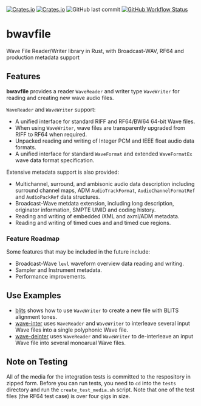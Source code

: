[![Crates.io](https://img.shields.io/crates/l/bwavfile)](LICENSE)
[![Crates.io](https://img.shields.io/crates/v/bwavfile)](https://crates.io/crates/bwavfile/)
![GitHub last commit](https://img.shields.io/github/last-commit/iluvcapra/bwavfile)
[![GitHub Workflow Status](https://img.shields.io/github/actions/workflow/status/iluvcapra/bwavfile/rust.yml?branch=master)](https://github.com/iluvcapra/bwavfile/actions?query=workflow%3ARust)

# bwavfile
Wave File Reader/Writer library in Rust, with Broadcast-WAV, RF64 and production metadata support

## Features

__bwavfile__ provides a reader `WaveReader` and writer type `WaveWriter` for 
reading and creating new wave audio files.

`WaveReader` and `WaveWriter` support:
  * A unified interface for standard RIFF and RF64/BW64 64-bit Wave files.
  * When using `WaveWriter`, wave files are transparently upgraded from RIFF
    to RF64 when required.
  * Unpacked reading and writing of Integer PCM and IEEE float audio data 
    formats.
  * A unified interface for standard `WaveFormat` and extended `WaveFormatEx`
    wave data format specification.

Extensive metadata support is also provided:
  * Multichannel, surround, and ambisonic audio data description including 
    surround channel maps, ADM `AudioTrackFormat`, `AudioChannelFormatRef` and 
    `AudioPackRef` data structures.
  * Broadcast-Wave metdata extension, including long description, originator 
    information, SMPTE UMID and coding history.
  * Reading and writing of embedded iXML and axml/ADM metadata.
  * Reading and writing of timed cues and and timed cue regions.

### Feature Roadmap

Some features that may be included in the future include:
  * Broadcast-Wave `levl` waveform overview data reading and writing.
  * Sampler and Instrument metadata.
  * Performance improvements.


## Use Examples

  * [blits](examples/blits.rs) shows how to use `WaveWriter` to create a new
    file with BLITS alignment tones.
  * [wave-inter](examples/wave-inter.rs) uses `WaveReader` and `WaveWriter` to
    interleave several input Wave files into a single polyphonic Wave file.
  * [wave-deinter](examples/wave-deinter.rs) uses `WaveReader` and `WaveWriter`
    to de-interleave an input Wave file into several monoarual Wave files.

## Note on Testing

All of the media for the integration tests is committed to the respository
in zipped form. Before you can run tests, you need to `cd` into the `tests` 
directory and run the `create_test_media.sh` script. Note that one of the 
test files (the RF64 test case) is over four gigs in size.

[rf64test]: https://github.com/iluvcapra/bwavfile/blob/1f8542a7efb481da076120bf8107032c5b48889d/src/wavewriter.rs#L399
